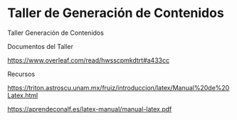 # Taller de Generación de Contenidos
Taller Generación de Contenidos

Documentos del Taller

https://www.overleaf.com/read/hwsscpmkdtrt#a433cc


Recursos

https://triton.astroscu.unam.mx/fruiz/introduccion/latex/Manual%20de%20Latex.html

https://aprendeconalf.es/latex-manual/manual-latex.pdf


